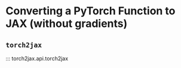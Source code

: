 # Converting a PyTorch Function to JAX (without gradients)

## `torch2jax`

::: torch2jax.api.torch2jax
